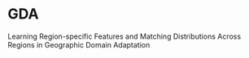 # GDA
Learning Region-specific Features and Matching Distributions Across Regions in Geographic Domain Adaptation
